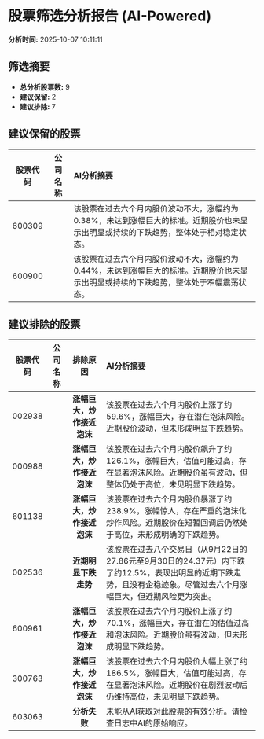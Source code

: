 # 股票筛选分析报告 (AI-Powered)

**分析时间:** 2025-10-07 10:11:11

## 筛选摘要

- **总分析股票数:** 9
- **建议保留:** 2
- **建议排除:** 7

## 建议保留的股票

| 股票代码 | 公司名称 | AI分析摘要 |
|:---:|:---:|:---|
| 600309 |  | 该股票在过去六个月内股价波动不大，涨幅约为0.38%，未达到涨幅巨大的标准。近期股价也未显示出明显或持续的下跌趋势，整体处于相对稳定状态。 |
| 600900 |  | 该股票在过去六个月内股价波动不大，涨幅约为0.44%，未达到涨幅巨大的标准。近期股价也未显示出明显或持续的下跌趋势，整体处于窄幅震荡状态。 |

## 建议排除的股票

| 股票代码 | 公司名称 | 排除原因 | AI分析摘要 |
|:---:|:---:|:---:|:---|
| 002938 |  | **涨幅巨大，炒作接近泡沫** | 该股票在过去六个月内股价上涨了约59.6%，涨幅巨大，存在潜在泡沫风险。近期股价波动，但未形成明显下跌趋势。 |
| 000988 |  | **涨幅巨大，炒作接近泡沫** | 该股票在过去六个月内股价飙升了约126.1%，涨幅巨大，估值可能过高，存在显著泡沫风险。近期股价虽有波动，但整体仍处于高位，未见明显下跌趋势。 |
| 601138 |  | **涨幅巨大，炒作接近泡沫** | 该股票在过去六个月内股价暴涨了约238.9%，涨幅惊人，存在严重的泡沫化炒作风险。近期股价在短暂回调后仍然处于高位，未形成明确的下跌趋势。 |
| 002536 |  | **近期明显下跌走势** | 该股票在过去八个交易日（从9月22日的27.86元至9月30日的24.37元）内下跌了约12.5%，表现出明显的近期下跌走势，且没有企稳迹象。尽管过去六个月涨幅巨大，但近期风险更为突出。 |
| 600961 |  | **涨幅巨大，炒作接近泡沫** | 该股票在过去六个月内股价上涨了约70.1%，涨幅巨大，存在潜在的估值过高和泡沫风险。近期股价虽有波动，但未形成明显下跌趋势。 |
| 300763 |  | **涨幅巨大，炒作接近泡沫** | 该股票在过去六个月内股价大幅上涨了约186.5%，涨幅巨大，估值可能过高，存在显著泡沫风险。近期股价在剧烈波动后仍维持高位，未见明显下跌趋势。 |
| 603063 |  | **分析失败** | 未能从AI获取对此股票的有效分析。请检查日志中AI的原始响应。 |
